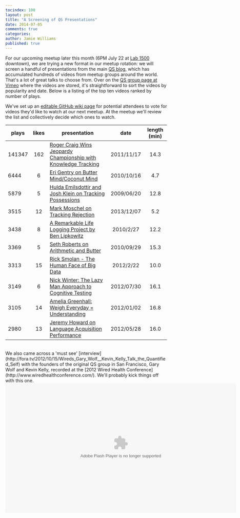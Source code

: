 ```yaml
---
tocindex: 100
layout: post
title: "A Screening of QS Presentations"
date: 2014-07-05
comments: true
categories:
author: Jamie Williams
published: true
---
```


For our upcoming meetup later this month (6PM July 22 at [Lab 1500](http://www.wiredhealthconference.com/) downtown), we are trying a new format in our meetup rotation: we will screen
a handful of presentations from the main [QS blog](http://quantifiedself.com/), which has accumulated hundreds of videos from meetup groups around the world. That's
a lot of great talks to choose from. Over on the [QS group page at Vimeo](http://vimeo.com/groups/quantifiedself/sort:plays/format:detail) where the videos are stored,
it's straightforward to sort the videos by popularity and date. Below is a listing of the top ten videos ranked by number of plays.

We've set up an [editable GitHub wiki page](https://github.com/QuantifiedSTL/QuantifiedSTL.github.io/wiki/Choosing-QS-presentations-to-watch)
for potential attendees to vote for videos they'd like to watch at our next meetup. At the meetup we'll review the list and collectively decide which ones to watch.


| plays | likes | presentation | date | length (min) |
| ----------- | :------------: | ----------- | :-----------: | :-----------: |
| 141347 | 162 | <a href="http://quantifiedself.com/2011/11/roger-craig-on-knowledge-tracking/">Roger Craig Wins Jeopardy Championship with Knowledge Tracking</a> | 2011/11/17 | 14.3 |
| 6444 | 6 | <a href="http://quantifiedself.com/2010/10/eri-gentry-on-butter-mindcocon/">Eri Gentry on Butter Mind/Coconut Mind</a> | 2010/10/16 | 4.7 |
| 5879 | 5 | <a href="http://quantifiedself.com/2009/06/hulda-emilsdottir-and-josh-kle/">Hulda Emilsdottir and Josh Klein on Tracking Possessions</a> | 2009/06/20 | 12.8 |
| 3515 | 12 | <a href="http://quantifiedself.com/2013/12/mark-moschel-tracking-rejections/">Mark Moschel on Tracking Rejection</a> | 2013/12/07 | 5.2 |
| 3438 | 8 | <a href="http://quantifiedself.com/2010/02/a-remarkable-life-logging-proj/">A Remarkable Life Logging Project by Ben Lipkowitz</a> | 2010/2/27 | 12.2 |
| 3369 | 5 | <a href="http://quantifiedself.com/2010/09/seth-roberts-on-arithmetic-and/">Seth Roberts on Arithmetic and Butter</a> | 2010/09/29 | 15.3 |
| 3313 | 15 | <a href="http://vimeo.com/groups/quantifiedself/videos/37869516">Rick Smolan - The Human Face of Big Data</a> | 2012/2/22 | 10.0 |
| 3149 | 6 | <a href="http://quantifiedself.com/2012/07/nick-winter-a-lazy-mans-approach-to-cognitive-testing/">Nick Winter: The Lazy Man Approach to Cognitive Testing</a> | 2012/07/30 | 16.1 |
| 3105 | 14 | <a href="http://quantifiedself.com/2012/01/amelia-greenhall-weigh-everyday-understanding/">Amelia Greenhall: Weigh Everyday = Understanding</a> | 2012/01/02 | 16.8 |
| 2980 | 13 | <a href="http://quantifiedself.com/2012/05/jeremy-howard-on-language-acquisition-performance/">Jeremy Howard on Language Acquisition Performance</a> | 2012/05/28 | 16.0 |

<br>
We also came across a 'must see' [interview](http://fora.tv/2012/10/15/Wireds_Gary_Wolf__Kevin_Kelly_Talk_the_Quantified_Self) with the
founders of the original QS group in San Francisco, Gary Wolf and Kevin Kelly, recorded
at the [2012 Wired Health Conference](http://www.wiredhealthconference.com/). We'll probably kick things off with this one.

<div align="center">
<object id="flashObj" width="720" height="405" align="center" classid="clsid:D27CDB6E-AE6D-11cf-96B8-444553540000" codebase="http://download.macromedia.com/pub/shockwave/cabs/flash/swflash.cab#version=9,0,47,0"><param name="movie" value="http://c.brightcove.com/services/viewer/federated_f9?isVid=1&isUI=1" /><param name="bgcolor" value="#FFFFFF" /><param name="flashVars" value="videoId=3374291983001&playerID=2667782314001&playerKey=AQ~~,AAACbMgRlRk~,KnD13XNmCDbaQaYJoi7oVUVvvzDNPdac&domain=embed&dynamicStreaming=true" /><param name="base" value="http://admin.brightcove.com" /><param name="seamlesstabbing" value="false" /><param name="allowFullScreen" value="true" /><param name="swLiveConnect" value="true" /><param name="allowScriptAccess" value="always" /><embed src="http://c.brightcove.com/services/viewer/federated_f9?isVid=1&isUI=1" bgcolor="#FFFFFF" flashVars="videoId=3374291983001&playerID=2667782314001&playerKey=AQ~~,AAACbMgRlRk~,KnD13XNmCDbaQaYJoi7oVUVvvzDNPdac&domain=embed&dynamicStreaming=true" base="http://admin.brightcove.com" name="flashObj" width="720" height="405" seamlesstabbing="false" type="application/x-shockwave-flash" allowFullScreen="true" allowScriptAccess="always" swLiveConnect="true" pluginspage="http://www.macromedia.com/shockwave/download/index.cgi?P1_Prod_Version=ShockwaveFlash"></embed></object>
</div>


